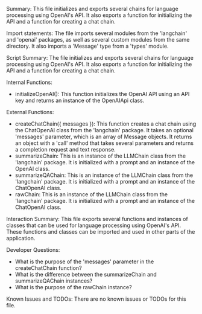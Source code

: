 Summary:
This file initializes and exports several chains for language processing using OpenAI's API. It also exports a function for initializing the API and a function for creating a chat chain.

Import statements:
The file imports several modules from the 'langchain' and 'openai' packages, as well as several custom modules from the same directory. It also imports a 'Message' type from a 'types' module.

Script Summary:
The file initializes and exports several chains for language processing using OpenAI's API. It also exports a function for initializing the API and a function for creating a chat chain.

Internal Functions:
- initializeOpenAI(): This function initializes the OpenAI API using an API key and returns an instance of the OpenAIApi class.

External Functions:
- createChatChain({ messages }): This function creates a chat chain using the ChatOpenAI class from the 'langchain' package. It takes an optional 'messages' parameter, which is an array of Message objects. It returns an object with a 'call' method that takes several parameters and returns a completion request and text response.
- summarizeChain: This is an instance of the LLMChain class from the 'langchain' package. It is initialized with a prompt and an instance of the OpenAI class.
- summarizeQAChain: This is an instance of the LLMChain class from the 'langchain' package. It is initialized with a prompt and an instance of the ChatOpenAI class.
- rawChain: This is an instance of the LLMChain class from the 'langchain' package. It is initialized with a prompt and an instance of the ChatOpenAI class.

Interaction Summary:
This file exports several functions and instances of classes that can be used for language processing using OpenAI's API. These functions and classes can be imported and used in other parts of the application.

Developer Questions:
- What is the purpose of the 'messages' parameter in the createChatChain function?
- What is the difference between the summarizeChain and summarizeQAChain instances?
- What is the purpose of the rawChain instance?

Known Issues and TODOs:
There are no known issues or TODOs for this file.